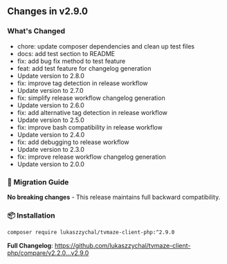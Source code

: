 ## Changes in v2.9.0

### What's Changed
- chore: update composer dependencies and clean up test files
- docs: add test section to README
- fix: add bug fix method to test feature
- feat: add test feature for changelog generation
- Update version to 2.8.0
- fix: improve tag detection in release workflow
- Update version to 2.7.0
- fix: simplify release workflow changelog generation
- Update version to 2.6.0
- fix: add alternative tag detection in release workflow
- Update version to 2.5.0
- fix: improve bash compatibility in release workflow
- Update version to 2.4.0
- fix: add debugging to release workflow
- Update version to 2.3.0
- fix: improve release workflow changelog generation
- Update version to 2.0.0
### 🚀 Migration Guide
**No breaking changes** - This release maintains full backward compatibility.

### 📦 Installation

```bash
composer require lukaszzychal/tvmaze-client-php:^2.9.0
```

**Full Changelog**: https://github.com/lukaszzychal/tvmaze-client-php/compare/v2.2.0...v2.9.0
